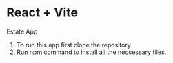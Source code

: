 # React + Vite

Estate App

1. To run this app first clone the repository 
2. Run npm command to install all the neccessary files.


